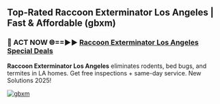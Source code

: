 ## Top-Rated Raccoon Exterminator Los Angeles | Fast & Affordable (gbxm)

<h3>🐜 ACT NOW 🌐==►► <a href="https://tinyurl.com/2dysvsjj" rel="nofollow">Raccoon Exterminator Los Angeles Special Deals</a></h3>

**Raccoon Exterminator Los Angeles** eliminates rodents, bed bugs, and termites in LA homes. Get free inspections + same-day service. New Solutions 2025!

[![gbxm](https://i.imgur.com/JCYaghj.jpeg)](https://tinyurl.com/2dysvsjj)